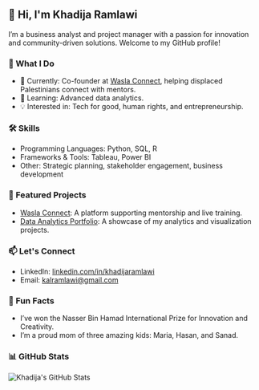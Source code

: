 ## 👋 Hi, I'm Khadija Ramlawi

I’m a business analyst and project manager with a passion for innovation and community-driven solutions. Welcome to my GitHub profile!

### 💼 What I Do

- 🚀 Currently: Co-founder at [Wasla Connect](https://waslaconnect.com), helping displaced Palestinians connect with mentors.
- 🌱 Learning: Advanced data analytics.
- 💡 Interested in: Tech for good, human rights, and entrepreneurship.

### 🛠 Skills

- Programming Languages: Python, SQL, R
- Frameworks & Tools: Tableau, Power BI
- Other: Strategic planning, stakeholder engagement, business development

### 🌟 Featured Projects

- [Wasla Connect](https://github.com/waslaconnect): A platform supporting mentorship and live training.
- [Data Analytics Portfolio](https://github.com/khadijaramlawi/data-analytics): A showcase of my analytics and visualization projects.

### 📫 Let's Connect

- LinkedIn: [linkedin.com/in/khadijaramlawi](https://linkedin.com/in/khadijaramlawi)
- Email: <kalramlawi@gmail.com>

### 🌟 Fun Facts

- I’ve won the Nasser Bin Hamad International Prize for Innovation and Creativity.
- I’m a proud mom of three amazing kids: Maria, Hasan, and Sanad.

### 📊 GitHub Stats

![Khadija's GitHub Stats](https://github-readme-stats.vercel.app/api?username=khadijaramlawi&show_icons=true&theme=radical)
